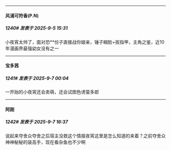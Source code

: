 ﻿
*****

####  风浦可符香(P.N)  
##### 1240#       发表于 2025-9-5 15:31

小夜宵太帅了，面对恐**份子直接战你娘亲，锤子糊脸+拔指甲，主角之鉴，近10年漫画界最强幼女没有之一


*****

####  宝多茜  
##### 1241#       发表于 2025-9-7 00:04

一开始的小夜宵还会卖萌，还会试图色诱萤多郎


*****

####  阿刚  
##### 1242#       发表于 2025-9-7 16:37

说起来夺舍众夺舍之后宿主没救这个情报夜宵这里是怎么知道的来着？之前夺舍众神神秘秘的装高手，现在看杂鱼也不少啊

